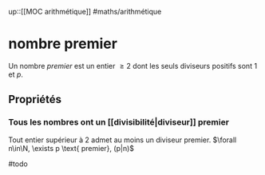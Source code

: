 up::[[MOC arithmétique]]
#maths/arithmétique 
# nombre premier

Un nombre _premier_ est un entier $\geq 2$ dont les seuls diviseurs positifs sont $1$ et $p$.

## Propriétés 

### Tous les nombres ont un [[divisibilité|diviseur]] premier
Tout entier supérieur à $2$ admet au moins un diviseur premier.
$\forall n\in\N, \exists p \text{ premier}, (p|n)$


#todo
